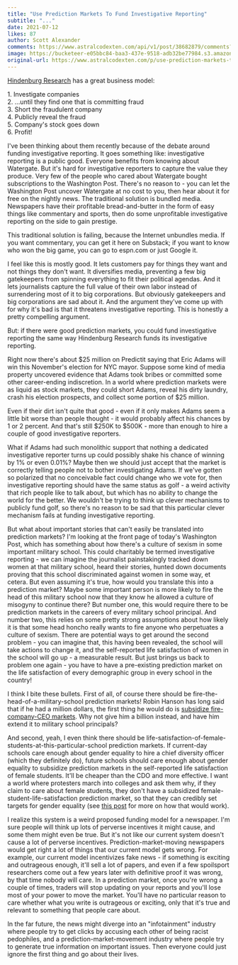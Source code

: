 ```yaml
---
title: "Use Prediction Markets To Fund Investigative Reporting"
subtitle: "..."
date: 2021-07-12
likes: 87
author: Scott Alexander
comments: https://www.astralcodexten.com/api/v1/post/38682879/comments?&all_comments=true
image: https://bucketeer-e05bbc84-baa3-437e-9518-adb32be77984.s3.amazonaws.com/public/images/9f347213-4b56-48b0-943b-bd7f5c058219_1600x900.jpeg
original-url: https://www.astralcodexten.com/p/use-prediction-markets-to-fund-investigative
---
```

[Hindenburg Research](https://en.wikipedia.org/wiki/Hindenburg_Research) has a great business model:

1\. Investigate companies  
2\. ...until they find one that is committing fraud  
3\. Short the fraudulent company  
4\. Publicly reveal the fraud  
5\. Company's stock goes down  
6\. Profit!

I've been thinking about them recently because of the debate around funding investigative reporting. It goes something like: investigative reporting is a public good. Everyone benefits from knowing about Watergate. But it's hard for investigative reporters to capture the value they produce. Very few of the people who cared about Watergate bought subscriptions to the Washington Post. There's no reason to - you can let the Washington Post uncover Watergate at no cost to you, then hear about it for free on the nightly news. The traditional solution is bundled media. Newspapers have their profitable bread-and-butter in the form of easy things like commentary and sports, then do some unprofitable investigative reporting on the side to gain prestige. 

This traditional solution is failing, because the Internet unbundles media. If you want commentary, you can get it here on Substack; if you want to know who won the big game, you can go to espn.com or just Google it. 

I feel like this is mostly good. It lets customers pay for things they want and not things they don't want. It diversifies media, preventing a few big gatekeepers from spinning everything to fit their political agendas. And it lets journalists capture the full value of their own labor instead of surrendering most of it to big corporations. But obviously gatekeepers and big corporations are sad about it. And the argument they've come up with for why it's bad is that it threatens investigative reporting. This is honestly a pretty compelling argument.

But: if there were good prediction markets, you could fund investigative reporting the same way Hindenburg Research funds its investigative reporting.

Right now there's about $25 million on Predictit saying that Eric Adams will win this November's election for NYC mayor. Suppose some kind of media property uncovered evidence that Adams took bribes or committed some other career-ending indiscretion. In a world where prediction markets were as liquid as stock markets, they could short Adams, reveal his dirty laundry, crash his election prospects, and collect some portion of $25 million.

Even if their dirt isn't quite that good - even if it only makes Adams seem a little bit worse than people thought - it would probably affect his chances by 1 or 2 percent. And that's still $250K to $500K - more than enough to hire a couple of good investigative reporters.

What if Adams had such monolithic support that nothing a dedicated investigative reporter turns up could possibly shake his chance of winning by 1% or even 0.01%? Maybe then we should just accept that the market is correctly telling people not to bother investigating Adams. If we've gotten so polarized that no conceivable fact could change who we vote for, then investigative reporting should have the same status as golf - a weird activity that rich people like to talk about, but which has no ability to change the world for the better. We wouldn't be trying to think up clever mechanisms to publicly fund golf, so there's no reason to be sad that this particular clever mechanism fails at funding investigative reporting.

But what about important stories that can't easily be translated into prediction markets? I'm looking at the front page of today's Washington Post, which has something about how there's a culture of sexism in some important military school. This could charitably be termed investigative reporting - we can imagine the journalist painstakingly tracked down women at that military school, heard their stories, hunted down documents proving that this school discriminated against women in some way, et cetera. But even assuming it's true, how would you translate this into a prediction market? Maybe some important person is more likely to fire the head of this military school now that they know he allowed a culture of misogyny to continue there? But number one, this would require there to be prediction markets in the careers of every military school principal. And number two, this relies on some pretty strong assumptions about how likely it is that some head honcho really wants to fire anyone who perpetuates a culture of sexism. There are potential ways to get around the second problem - you can imagine that, this having been revealed, the school will take actions to change it, and the self-reported life satisfaction of women in the school will go up - a measurable result. But just brings us back to problem one again - you have to have a pre-existing prediction market on the life satisfaction of every demographic group in every school in the country!

I think I bite these bullets. First of all, of course there should be fire-the-head-of-a-military-school prediction markets! Robin Hanson has long said that if he had a million dollars, the first thing he would do is [subsidize fire-company-CEO markets](https://www.overcomingbias.com/2008/04/if-i-had-a-mill.html). Why not give him a billion instead, and have him extend it to military school principals?

And second, yeah, I even think there should be life-satisfaction-of-female-students-at-this-particular-school prediction markets. If current-day schools care enough about gender equality to hire a chief diversity officer (which they definitely do), future schools should care enough about gender equality to subsidize prediction markets in the self-reported life satisfaction of female students. It'll be cheaper than the CDO and more effective. I want a world where protesters march into colleges and ask them why, if they claim to care about female students, they don't have a subsidized female-student-life-satisfaction prediction market, so that they can credibly set targets for gender equality (see [this post](https://astralcodexten.substack.com/p/instead-of-pledging-to-change-the) for more on how that would work). 

I realize this system is a weird proposed funding model for a newspaper. I'm sure people will think up lots of perverse incentives it might cause, and some them might even be true. But it's not like our current system doesn't cause a lot of perverse incentives. Prediction-market-moving newspapers would get right a lot of things that our current model gets wrong. For example, our current model incentivizes fake news - if something is exciting and outrageous enough, it'll sell a lot of papers, and even if a few spoilsport researchers come out a few years later with definitive proof it was wrong, by that time nobody will care. In a prediction market, once you're wrong a couple of times, traders will stop updating on your reports and you'll lose most of your power to move the market. You'll have no particular reason to care whether what you write is outrageous or exciting, only that it's true and relevant to something that people care about.

In the far future, the news might diverge into an "infotainment" industry where people try to get clicks by accusing each other of being racist pedophiles, and a prediction-market-movement industry where people try to generate true information on important issues. Then everyone could just ignore the first thing and go about their lives.
